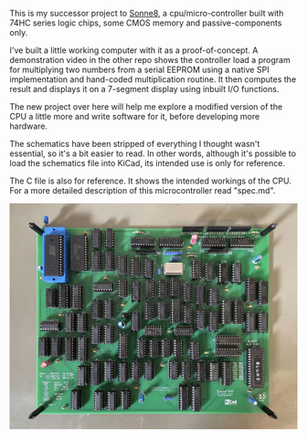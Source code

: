 This is my successor project to
[Sonne8](https://github.com/michaelmangelsdorf/Sonne8), a cpu/micro-controller built with
74HC series logic chips, some CMOS memory and passive-components only.

I've built a little working computer with it as a proof-of-concept. A demonstration video in the other repo shows the controller load a program for multiplying two numbers from a serial EEPROM using a native SPI implementation and hand-coded multiplication routine. It then computes the result and displays it on a 7-segment display using inbuilt I/O functions.

The new project over here will help me explore a modified version of the CPU a little more and write software for it,
before developing more hardware.

The schematics have been stripped of everything I thought wasn't essential, so it's a bit
easier to read. In other words, although it's possible to load the schematics file into KiCad,
its intended use is only for reference.

The C file is also for reference. It shows the intended workings of the CPU. For a more detailed description of this microcontroller read "spec.md".

![PCB with working Sonne8 micro-controller](https://github.com/michaelmangelsdorf/myth/blob/main/sonne8pcb.jpg)

